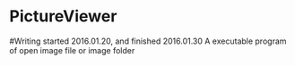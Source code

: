 # PictureViewer
#Writing started 2016.01.20, and finished 2016.01.30
A executable program of open image file or image folder
